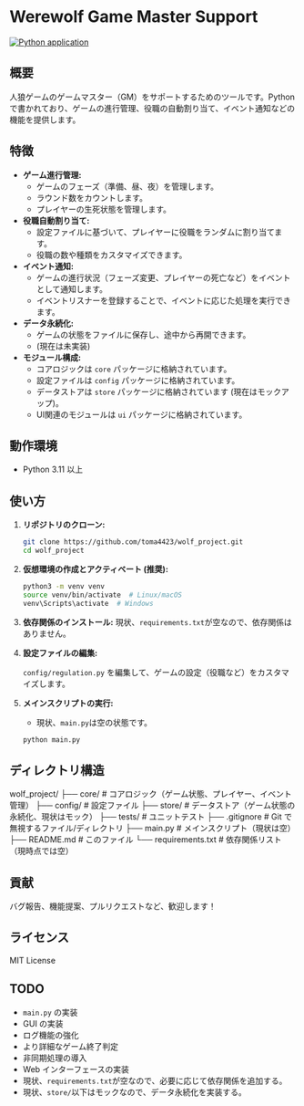 # Werewolf Game Master Support

[![Python application](https://github.com/toma4423/wolf_project/actions/workflows/python-app.yml/badge.svg)](https://github.com/toma4423/wolf_project/actions/workflows/python-app.yml)

## 概要

人狼ゲームのゲームマスター（GM）をサポートするためのツールです。Python で書かれており、ゲームの進行管理、役職の自動割り当て、イベント通知などの機能を提供します。

## 特徴

*   **ゲーム進行管理:**
    *   ゲームのフェーズ（準備、昼、夜）を管理します。
    *   ラウンド数をカウントします。
    *   プレイヤーの生死状態を管理します。
*   **役職自動割り当て:**
    *   設定ファイルに基づいて、プレイヤーに役職をランダムに割り当てます。
    *   役職の数や種類をカスタマイズできます。
*   **イベント通知:**
    *   ゲームの進行状況（フェーズ変更、プレイヤーの死亡など）をイベントとして通知します。
    *   イベントリスナーを登録することで、イベントに応じた処理を実行できます。
*   **データ永続化:**
    *   ゲームの状態をファイルに保存し、途中から再開できます。
    *   (現在は未実装)
*   **モジュール構成:**
    *   コアロジックは `core` パッケージに格納されています。
    *   設定ファイルは `config` パッケージに格納されています。
    *   データストアは `store` パッケージに格納されています (現在はモックアップ)。
    *   UI関連のモジュールは `ui` パッケージに格納されています。

## 動作環境

*   Python 3.11 以上

## 使い方

1.  **リポジトリのクローン:**

    ```bash
    git clone https://github.com/toma4423/wolf_project.git
    cd wolf_project
    ```

2.  **仮想環境の作成とアクティベート (推奨):**

    ```bash
    python3 -m venv venv
    source venv/bin/activate  # Linux/macOS
    venv\Scripts\activate  # Windows
    ```

3.  **依存関係のインストール:**
     現状、`requirements.txt`が空なので、依存関係はありません。

4.  **設定ファイルの編集:**

    `config/regulation.py` を編集して、ゲームの設定（役職など）をカスタマイズします。

5.  **メインスクリプトの実行:**
    *   現状、`main.py`は空の状態です。

    ```bash
    python main.py
    ```

## ディレクトリ構造

wolf_project/
├── core/ # コアロジック（ゲーム状態、プレイヤー、イベント管理）
├── config/ # 設定ファイル
├── store/ # データストア（ゲーム状態の永続化、現状はモック）
├── tests/ # ユニットテスト
├── .gitignore # Git で無視するファイル/ディレクトリ
├── main.py # メインスクリプト（現状は空）
├── README.md # このファイル
└── requirements.txt # 依存関係リスト（現時点では空）

## 貢献

バグ報告、機能提案、プルリクエストなど、歓迎します！

## ライセンス

MIT License

## TODO

*   `main.py` の実装
*   GUI の実装
*   ログ機能の強化
*   より詳細なゲーム終了判定
*   非同期処理の導入
*   Web インターフェースの実装
*   現状、`requirements.txt`が空なので、必要に応じて依存関係を追加する。
*   現状、`store/`以下はモックなので、データ永続化を実装する。

